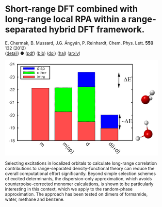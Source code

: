 # Short-range DFT combined with long-range local RPA within a range-separated hybrid DFT framework.  
 E. Chermak, B. Mussard, J.G. Ángyán, P. Reinhardt, Chem. Phys. Lett. **550** 132 (2012)  
 ([detail](detail/CheMusAngRei-CPL-2012))
 ●
 ([pdf](doc/CheMusAngRei-CPL-2012.pdf))
 ([bib](doc/CheMusAngRei-CPL-2012.bib))
 ([doi](http://dx.doi.org/10.1016/j.cplett.2012.08.073))
 ([hal](http://hal.upmc.fr/hal-01137697))
 ([arxiv](http://arxiv.org/abs/1504.06139))
 
![](../img/selected_exc_transparent.png)


Selecting excitations in localized orbitals to calculate long-range correlation contributions to range-separated density-functional theory can reduce the overall computational effort significantly. Beyond simple selection schemes of excited determinants, the dispersion-only approximation, which avoids counterpoise-corrected monomer calculations, is shown to be particularly interesting in this context, which we apply to the random-phase approximation. The approach has been tested on dimers of formamide, water, methane and benzene. 
